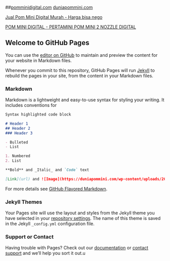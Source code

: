 
##[pomminidigital.com](https://pomminidigital.com) [duniapommini.com](https://duniapommini.com)

[Jual Pom Mini Digital Murah - Harga bisa nego](https://pomminidigital.com/daftar-harga-pom-mini)

[POM MINI DIGITAL - PERTAMINI POM MINI 2 NOZZLE DIGITAL](https://duniapommini.com/pertamini-pom-mini-2-nozzle-digital)


## Welcome to GitHub Pages

You can use the [editor on GitHub](https://github.com/bahagia2019/pomminidigital.com/edit/gh-pages/index.md) to maintain and preview the content for your website in Markdown files.

Whenever you commit to this repository, GitHub Pages will run [Jekyll](https://jekyllrb.com/) to rebuild the pages in your site, from the content in your Markdown files.

### Markdown

Markdown is a lightweight and easy-to-use syntax for styling your writing. It includes conventions for

```markdown
Syntax highlighted code block

# Header 1
## Header 2
### Header 3

- Bulleted
- List

1. Numbered
2. List

**Bold** and _Italic_ and `Code` text

[Link](url) and ![Image](https://duniapommini.com/wp-content/uploads/2020/09/Daftar-Harga-pom-mini-digital-Indonesia-2020-1.jpg)
```

For more details see [GitHub Flavored Markdown](https://guides.github.com/features/mastering-markdown/).

### Jekyll Themes

Your Pages site will use the layout and styles from the Jekyll theme you have selected in your [repository settings](https://github.com/bahagia2019/pomminidigital.com/settings). The name of this theme is saved in the Jekyll `_config.yml` configuration file.

### Support or Contact

Having trouble with Pages? Check out our [documentation](https://docs.github.com/categories/github-pages-basics/) or [contact support](https://github.com/contact) and we’ll help you sort it out.u
